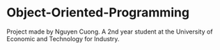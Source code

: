 # Object-Oriented-Programming
Project made by Nguyen Cuong. A 2nd year student at the University of Economic and Technology for Industry.
